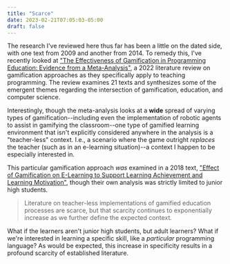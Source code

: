 ```yaml
---
title: "Scarce"
date: 2023-02-21T07:05:03-05:00
draft: false
---
```


The research I've reviewed here thus far has been a little on the dated side, with one text from 2009 and another from 2014. To remedy this, I've recently looked at ["The Effectiveness of Gamification in Programming Education: Evidence from a Meta-Analysis"](https://www.sciencedirect.com/science/article/pii/S2666920X22000510), a 2022 literature review on gamification approaches as they specifically apply to teaching programming. The review examines 21 texts and synthesizes some of the emergent themes regarding the intersection of gamification, education, and computer science.

Interestingly, though the meta-analysis looks at a **wide** spread of varying types of gamification--including even the implementation of robotic agents to assist in gamifying the classroom--one type of gamified learning environment that isn't explicitly considered anywhere in the analysis is a "teacher-less" context. I.e., a scenario where the game outright *replaces* the teacher (such as in an e-learning situation)--a context I happen to be especially interested in.

This particular gamification approach *was* examined in a 2018 text, ["Effect of Gamification on E-Learning to Support Learning Achievement and Learning Motivation"](http://www.jatit.org/volumes/Vol96No12/4Vol96No12.pdf), though their own analysis was strictly limited to junior high students.

> Literature on teacher-less implementations of gamified education processes are scarce, but that scarcity continues to exponentially increase as we further define the expected context.

What if the learners aren't junior high students, but adult learners? What if we're interested in learning a specific skill, like a *particular* programming language? As would be expected, this increase in specificity results in a profound scarcity of established literature.